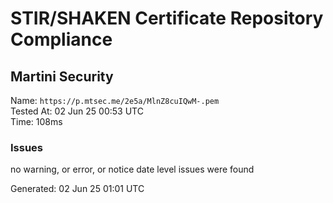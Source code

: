 # STIR/SHAKEN Certificate Repository Compliance

## Martini Security

Name: `https://p.mtsec.me/2e5a/MlnZ8cuIQwM-.pem`\
Tested At: 02 Jun 25 00:53 UTC\
Time: 108ms

### Issues

no warning, or error, or notice date level issues were found

Generated: 02 Jun 25 01:01 UTC